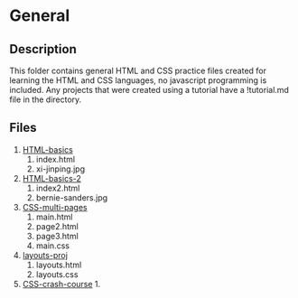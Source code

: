 # General

## Description

This folder contains general HTML and CSS practice files created for learning the HTML and CSS languages, no javascript programming is included. Any projects that were created using a tutorial have a !tutorial.md file in the directory.

## Files

1. [HTML-basics](https://github.com/afshaalzubair/web-development/tree/main/general/HTML-basics)
   1. index.html
   2. xi-jinping.jpg
2. [HTML-basics-2](https://github.com/afshaalzubair/web-development/tree/main/general/HTML-basics-2)
   1. index2.html
   2. bernie-sanders.jpg
3. [CSS-multi-pages](https://github.com/afshaalzubair/web-development/tree/main/general/CSS-multi-pages)
   1. main.html
   2. page2.html
   3. page3.html
   4. main.css
4. [layouts-proj](https://github.com/afshaalzubair/web-development/tree/main/general/layouts-proj)
   1. layouts.html
   2. layouts.css
5. [CSS-crash-course](https://github.com/afshaalzubair/web-development/tree/main/general/CSS-crash-course)
   1. 
